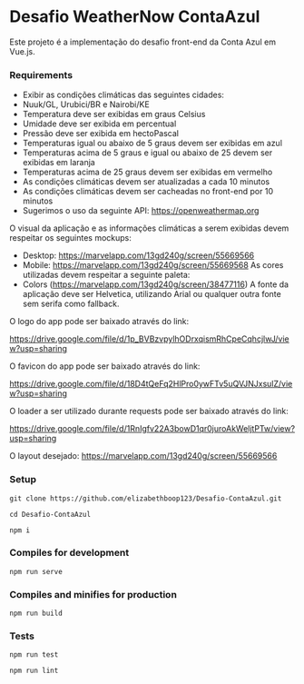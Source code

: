 # Desafio  WeatherNow ContaAzul

Este projeto é a implementação do desafio front-end da Conta Azul em Vue.js.

### Requirements

- Exibir as condições climáticas das seguintes cidades:
- Nuuk/GL, Urubici/BR e Nairobi/KE
- Temperatura deve ser exibidas em graus Celsius
- Umidade deve ser exibida em percentual
- Pressão deve ser exibida em hectoPascal
- Temperaturas igual ou abaixo de 5 graus devem ser exibidas em azul
- Temperaturas acima de 5 graus e igual ou abaixo de 25 devem ser exibidas
em laranja
- Temperaturas acima de 25 graus devem ser exibidas em vermelho
- As condições climáticas devem ser atualizadas a cada 10 minutos
- As condições climáticas devem ser cacheadas no front-end por 10 minutos
- Sugerimos o uso da seguinte API: https://openweathermap.org

O visual da aplicação e as informações climáticas a serem exibidas devem
respeitar os seguintes mockups:

* Desktop: https://marvelapp.com/13gd240g/screen/55669566
* Mobile: https://marvelapp.com/13gd240g/screen/55669568
As cores utilizadas devem respeitar a seguinte paleta:
* Colors (https://marvelapp.com/13gd240g/screen/38477116)
A fonte da aplicação deve ser Helvetica, utilizando Arial ou qualquer outra fonte
sem serifa como fallback.

O logo do app pode ser baixado através do link:

https://drive.google.com/file/d/1p_BVBzvpylhODrxqismRhCpeCqhcjlwJ/view?usp=sharing

O favicon do app pode ser baixado através do link:

https://drive.google.com/file/d/18D4tQeFq2HlPro0ywFTv5uQVJNJxsulZ/view?usp=sharing

O loader a ser utilizado durante requests pode ser baixado através do link:

https://drive.google.com/file/d/1RnIgfv22A3bowD1qr0juroAkWeljtPTw/view?usp=sharing

O layout desejado: https://marvelapp.com/13gd240g/screen/55669566

### Setup
```
git clone https://github.com/elizabethboop123/Desafio-ContaAzul.git

```
```
cd Desafio-ContaAzul

```
```
npm i

```

### Compiles for development
```
npm run serve

```

### Compiles and minifies for production

```
npm run build

```

### Tests
```
npm run test

```
```
npm run lint

```
